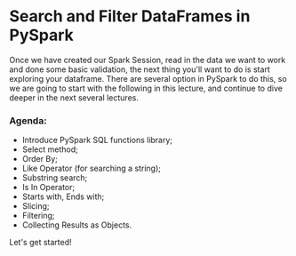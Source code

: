 # **Search and Filter DataFrames in PySpark**

Once we have created our Spark Session, read in the data we want to work and done some basic validation, the next thing you'll want to do is start exploring your dataframe. There are several option in PySpark to do this, so we are going to start with the following in this lecture, and continue to dive deeper in the next several lectures.

### **Agenda:**
- Introduce PySpark SQL functions library;
- Select method;
- Order By;
- Like Operator (for searching a string);
- Substring search;
- Is In Operator;
- Starts with, Ends with;
- Slicing;
- Filtering;
- Collecting Results as Objects.
  
Let's get started!
